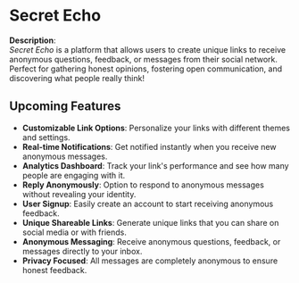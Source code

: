 # **Secret Echo**

**Description**:  
*Secret Echo* is a platform that allows users to create unique links to receive anonymous questions, feedback, or messages from their social network. Perfect for gathering honest opinions, fostering open communication, and discovering what people really think!

## **Upcoming Features**

- **Customizable Link Options**: Personalize your links with different themes and settings.
- **Real-time Notifications**: Get notified instantly when you receive new anonymous messages.
- **Analytics Dashboard**: Track your link's performance and see how many people are engaging with it.
- **Reply Anonymously**: Option to respond to anonymous messages without revealing your identity.
- **User Signup**: Easily create an account to start receiving anonymous feedback.
- **Unique Shareable Links**: Generate unique links that you can share on social media or with friends.
- **Anonymous Messaging**: Receive anonymous questions, feedback, or messages directly to your inbox.
- **Privacy Focused**: All messages are completely anonymous to ensure honest feedback.
